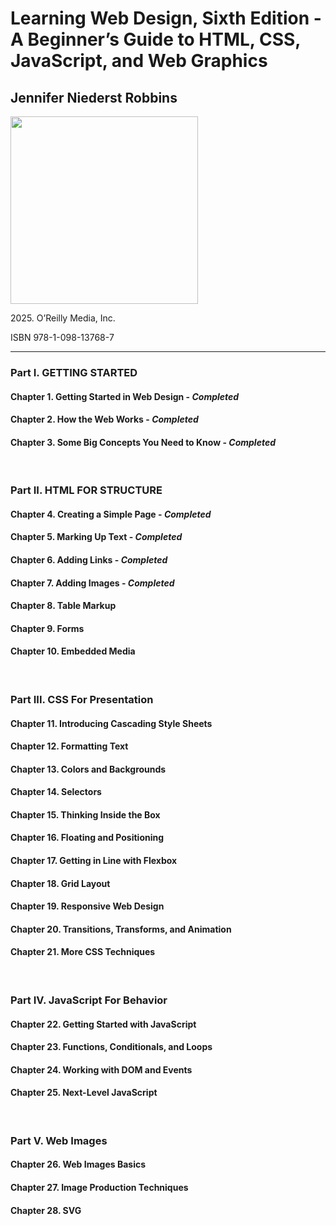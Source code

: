 <h1>Learning Web Design, Sixth Edition - A Beginner’s Guide to HTML, CSS, JavaScript, and Web Graphics</h1>
<h2>Jennifer Niederst Robbins</h2>
<img src="https://images-na.ssl-images-amazon.com/images/S/compressed.photo.goodreads.com/books/1737856519i/216848149.jpg" height="300px" alt="">
<p>2025. O’Reilly Media, Inc.</p>
<p>ISBN 978-1-098-13768-7</p>
<hr>
<h3>Part I. GETTING STARTED</h3>
<h4>Chapter 1. Getting Started in Web Design - <em>Completed</em></h4>
<h4>Chapter 2. How the Web Works - <em>Completed</em></h4>
<h4>Chapter 3. Some Big Concepts You Need to Know - <em>Completed</em></h4>
<br>
<h3>Part II. HTML FOR STRUCTURE</h3>
<h4>Chapter 4. Creating a Simple Page - <em>Completed</em></h4>
<h4>Chapter 5. Marking Up Text - <em>Completed</em></h4>
<h4>Chapter 6. Adding Links - <em>Completed</em></h4>
<h4>Chapter 7. Adding Images - <em>Completed</em></h4>
<h4>Chapter 8. Table Markup</h4>
<h4>Chapter 9. Forms</h4>
<h4>Chapter 10. Embedded Media</h4>
<br>
<h3>Part III. CSS For Presentation</h3>
<h4>Chapter 11. Introducing Cascading Style Sheets</h4>
<h4>Chapter 12. Formatting Text</h4>
<h4>Chapter 13. Colors and Backgrounds</h4>
<h4>Chapter 14. Selectors</h4>
<h4>Chapter 15. Thinking Inside the Box</h4>
<h4>Chapter 16. Floating and Positioning</h4>
<h4>Chapter 17. Getting in Line with Flexbox</h4>
<h4>Chapter 18. Grid Layout</h4>
<h4>Chapter 19. Responsive Web Design</h4>
<h4>Chapter 20. Transitions, Transforms, and Animation</h4>
<h4>Chapter 21. More CSS Techniques</h4>
<br>
<h3>Part IV. JavaScript For Behavior</h3>
<h4>Chapter 22. Getting Started with JavaScript</h4>
<h4>Chapter 23. Functions, Conditionals, and Loops</h4>
<h4>Chapter 24. Working with DOM and Events</h4>
<h4>Chapter 25. Next-Level JavaScript</h4>
<br>
<h3>Part V. Web Images</h3>
<h4>Chapter 26. Web Images Basics</h4>
<h4>Chapter 27. Image Production Techniques</h4>
<h4>Chapter 28. SVG</h4>
